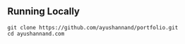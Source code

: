 ## Running Locally


```sh-session
git clone https://github.com/ayushannand/portfolio.git
cd ayushannand.com
```